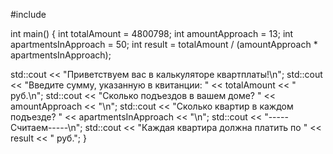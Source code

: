 #include <iostream>

int main() { 
  int totalAmount = 4800798;
  int amountApproach = 13;
  int apartmentsInApproach = 50;
  int result = totalAmount / (amountApproach * apartmentsInApproach);

  std::cout << "Приветствуем вас в калькуляторе квартплаты!\n";
  std::cout << "Введите сумму, указанную в квитанции: " << totalAmount << " руб.\n";
  std::cout << "Сколько подъездов в вашем доме? " << amountApproach << "\n";
  std::cout << "Сколько квартир в каждом подъезде? " << apartmentsInApproach << "\n";
  std::cout << "-----Считаем-----\n";
  std::cout << "Каждая квартира должна платить по " << result << " руб.";
    }
